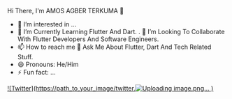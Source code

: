    Hi There, I'm AMOS AGBER TERKUMA 👋
- 👀 I’m interested in ...
- 🌱 I’m Currently Learning Flutter And Dart.
.  🤝 I’m Looking To Collaborate With Flutter Developers And Software Engineers.
- 📫 How to reach me
  📝 Ask Me About Flutter, Dart And Tech Related Stuff.
- 😄 Pronouns: He/Him
- ⚡ Fun fact: ...

[![Twitter](https://path_to_your_image/twitter.![Uploading image.png…]()
)](https://twitter.com/@TerkumaAmos)
  

<!---
TerkumaAmos/TerkumaAmos is a ✨ special ✨ repository because its `README.md` (this file) appears on your GitHub profile.
You can click the Preview link to take a look at your changes.
--->
